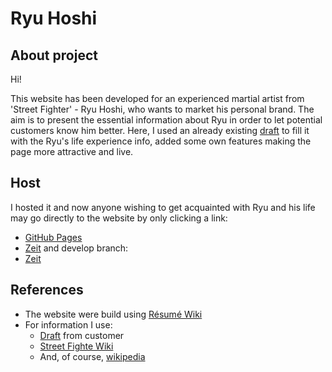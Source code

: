 # Ryu Hoshi
## About project
Hi!

This website has been developed for an experienced martial artist from 'Street Fighter' - Ryu Hoshi, who wants to market his personal brand. The aim is to present the essential information about Ryu in order to let potential customers know him better. Here, I used an already existing [draft](https://github.com/binary-studio-academy/stage-2-how-developers-work/tree/master/ryu) to fill it with the Ryu's life experience info, added some own features making the page more attractive and live. 

## Host
I hosted it and now anyone wishing to get acquainted with Ryu and his life may go directly to the website by only clicking a link: 
* [GitHub Pages](https://igor185.github.io/homepage/)
* [Zeit](homepage-git-master.igorbabin185.now.sh)
and develop branch:
* [Zeit](homepage-git-develop.igorbabin185.now.sh)


## References

* The website were build using [Résumé Wiki](https://github.com/volodymyr-kushnir/volodymyrkushnir.com/wiki/R%C3%A9sum%C3%A9)
* For information I use:
  * [Draft](https://github.com/binary-studio-academy/stage-2-how-developers-work/tree/master/ryu) from customer
  * [Street Fighte Wiki](https://streetfighter.fandom.com/wiki/Ryu)
  * And, of course, [wikipedia](https://ru.wikipedia.org/wiki/%D0%A0%D1%8E_(Street_Fighter)) 

